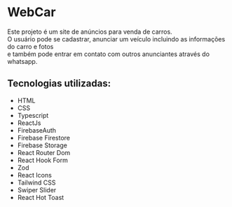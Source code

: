 # WebCar

Este projeto é um site de anúncios para venda de carros. </br>
O usuário pode se cadastrar, anunciar um veículo incluindo as informações do carro e fotos </br> 
e também pode entrar em contato com outros anunciantes através do whatsapp.

## Tecnologias utilizadas:
+ HTML
+ CSS
+ Typescript
+ ReactJs
+ FirebaseAuth
+ Firebase Firestore
+ Firebase Storage
+ React Router Dom
+ React Hook Form
+ Zod
+ React Icons
+ Tailwind CSS
+ Swiper Slider
+ React Hot Toast

